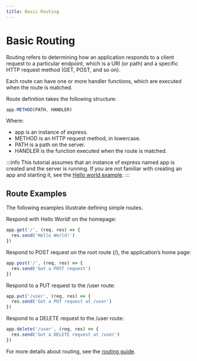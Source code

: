 ```yaml
---
title: Basic Routing
---
```


# Basic Routing

Routing refers to determining how an application responds to a client request to a particular endpoint, which is a URI (or path) and a specific HTTP request method (GET, POST, and so on).

Each route can have one or more handler functions, which are executed when the route is matched.

Route definition takes the following structure:

```js
app.METHOD(PATH, HANDLER)
```

Where:

- app is an instance of express.
- METHOD is an HTTP request method, in lowercase.
- PATH is a path on the server.
- HANDLER is the function executed when the route is matched.

:::info
This tutorial assumes that an instance of express named app is created and the server is running. If you are not familiar with creating an app and starting it, see the [Hello world example](./hello_world.md).
:::

## Route Examples

The following examples illustrate defining simple routes.

Respond with Hello World! on the homepage:

```js
app.get('/', (req, res) => {
  res.send('Hello World!')
})
```

Respond to POST request on the root route (/), the application’s home page:

```js
app.post('/', (req, res) => {
  res.send('Got a POST request')
})
```

Respond to a PUT request to the /user route:

```js
app.put('/user', (req, res) => {
  res.send('Got a PUT request at /user')
})
```

Respond to a DELETE request to the /user route:

```js
app.delete('/user', (req, res) => {
  res.send('Got a DELETE request at /user')
})
```

For more details about routing, see the [routing guide](../guide/routing.md).


